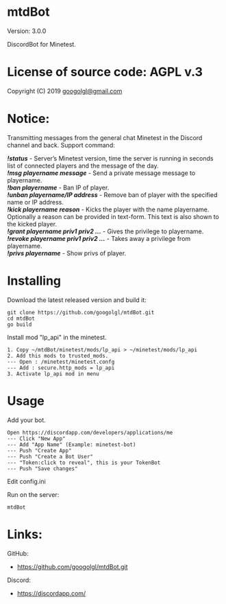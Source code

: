 # mtdBot #

Version: 3.0.0

DiscordBot for Minetest.

# License of source code: AGPL v.3
Copyright (C) 2019 <googolgl@gmail.com>

# Notice:
Transmitting messages from the general chat Minetest in the Discord channel and back.
Support command:

***!status*** - Server’s Minetest version, time the server is running in seconds list of connected players and the message of the day.<br>
***!msg playername message*** - Send a private message message to playername.<br>
***!ban playername*** - Ban IP of player.<br>
***!unban playername/IP address*** - Remove ban of player with the specified name or IP address.<br>
***!kick playername reason*** - Kicks the player with the name playername. Optionally a reason can be provided in text-form. This text is also shown to the kicked player.<br>
***!grant playername priv1 priv2 ...*** - Gives the privilege to playername.<br>
***!revoke playername priv1 priv2 ...*** - Takes away a privilege from playername.<br>
***!privs playername*** - Show privs of player.

# Installing
Download the latest released version and build it:
```
git clone https://github.com/googolgl/mtdBot.git
cd mtdBot
go build
```
Install mod "lp_api" in the minetest.

```
1. Copy ~/mtdBot/minetest/mods/lp_api > ~/minetest/mods/lp_api
2. Add this mods to trusted_mods.
--- Open : /minetest/minetest.confg
--- Add : secure.http_mods = lp_api
3. Activate lp_api mod in menu
```

# Usage
Add your bot.
```
Open https://discordapp.com/developers/applications/me
--- Click "New App"
--- Add "App Name" (Example: minetest-bot)
--- Push "Create App"
--- Push "Create a Bot User"
--- "Token:click to reveal", this is your TokenBot
--- Push "Save changes"
```
Edit config.ini

Run on the server:
```
mtdBot
```

# Links:
GitHub:
- https://github.com/googolgl/mtdBot.git

Discord:
- https://discordapp.com/
